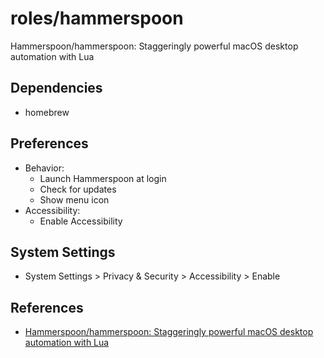 # roles/hammerspoon
Hammerspoon/hammerspoon: Staggeringly powerful macOS desktop automation with Lua



## Dependencies
- homebrew



## Preferences
- Behavior:
  - Launch Hammerspoon at login
  - Check for updates
  - Show menu icon
- Accessibility:
  - Enable Accessibility



## System Settings
- System Settings > Privacy & Security > Accessibility > Enable



## References
- [Hammerspoon/hammerspoon: Staggeringly powerful macOS desktop automation with Lua](https://github.com/Hammerspoon/hammerspoon)

